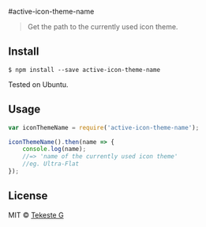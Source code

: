 #active-icon-theme-name
> Get the path to the currently used icon theme.


## Install

```
$ npm install --save active-icon-theme-name
```

Tested on Ubuntu.


## Usage

```js
var iconThemeName = require('active-icon-theme-name');

iconThemeName().then(name => {
	console.log(name);
	//=> 'name of the currently used icon theme'
	//eg. Ultra-Flat
});
```

## License

MIT © [Tekeste G](https://github.com/iamtekeste)
